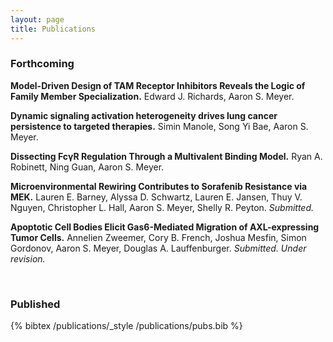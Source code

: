 ```yaml
---
layout: page
title: Publications
---
```


### Forthcoming

**Model-Driven Design of TAM Receptor Inhibitors Reveals the Logic of Family Member Specialization.** Edward J. Richards, Aaron S. Meyer.

**Dynamic signaling activation heterogeneity drives lung cancer persistence to targeted therapies.** Simin Manole, Song Yi Bae, Aaron S. Meyer.

**Dissecting FcγR Regulation Through a Multivalent Binding Model.** Ryan A. Robinett, Ning Guan, Aaron S. Meyer.

**Microenvironmental Rewiring Contributes to Sorafenib Resistance via MEK.** Lauren E. Barney, Alyssa D. Schwartz, Lauren E. Jansen, Thuy V. Nguyen, Christopher L. Hall, Aaron S. Meyer, Shelly R. Peyton. *Submitted.*

**Apoptotic Cell Bodies Elicit Gas6-Mediated Migration of AXL-expressing Tumor Cells.** Annelien Zweemer, Cory B. French, Joshua Mesfin, Simon Gordonov, Aaron S. Meyer, Douglas A. Lauffenburger. *Submitted. Under revision.*

<br />

### Published

{% bibtex /publications/_style /publications/pubs.bib %}


<script>var bqs = document.getElementsByTagName("blockquote");
for(var i = 0; i < bqs.length; i++) {
  bqs[i].style.display = "none";
  var ab = document.createElement('a');
  ab.setAttribute('href', '#');
  ab.setAttribute('onClick', 'toggleBq('+i+'); return false;');
  ab.appendChild(document.createTextNode("[abstract]"));
  bqs[i].parentNode.insertBefore(ab,bqs[i]);
}
function toggleBq(i) {
  if (bqs[i].style.display == "none")
    bqs[i].style.display = "block";
  else
    bqs[i].style.display = "none";
}</script>
